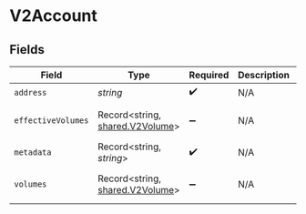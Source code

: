# V2Account


## Fields

| Field                                                                                       | Type                                                                                        | Required                                                                                    | Description                                                                                 | Example                                                                                     |
| ------------------------------------------------------------------------------------------- | ------------------------------------------------------------------------------------------- | ------------------------------------------------------------------------------------------- | ------------------------------------------------------------------------------------------- | ------------------------------------------------------------------------------------------- |
| `address`                                                                                   | *string*                                                                                    | :heavy_check_mark:                                                                          | N/A                                                                                         | users:001                                                                                   |
| `effectiveVolumes`                                                                          | Record<string, [shared.V2Volume](../../../sdk/models/shared/v2volume.md)>                   | :heavy_minus_sign:                                                                          | N/A                                                                                         | {"USD":{"input":100,"output":10,"balance":90},"EUR":{"input":100,"output":10,"balance":90}} |
| `metadata`                                                                                  | Record<string, *string*>                                                                    | :heavy_check_mark:                                                                          | N/A                                                                                         | {"admin":"true"}                                                                            |
| `volumes`                                                                                   | Record<string, [shared.V2Volume](../../../sdk/models/shared/v2volume.md)>                   | :heavy_minus_sign:                                                                          | N/A                                                                                         | {"USD":{"input":100,"output":10,"balance":90},"EUR":{"input":100,"output":10,"balance":90}} |